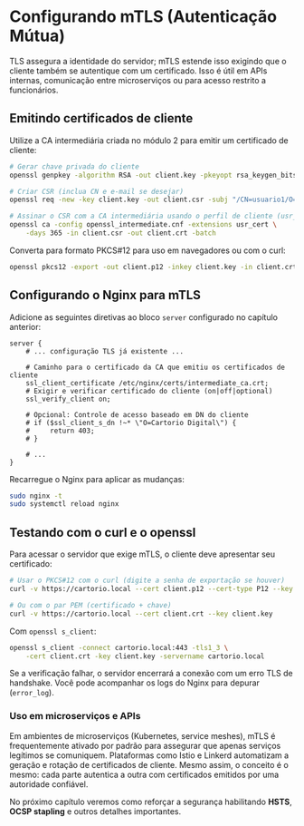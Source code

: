 # Configurando mTLS (Autenticação Mútua)

TLS assegura a identidade do servidor; mTLS estende isso exigindo que o cliente também se autentique com um certificado. Isso é útil em APIs internas, comunicação entre microserviços ou para acesso restrito a funcionários.

## Emitindo certificados de cliente

Utilize a CA intermediária criada no módulo 2 para emitir um certificado de cliente:

```bash
# Gerar chave privada do cliente
openssl genpkey -algorithm RSA -out client.key -pkeyopt rsa_keygen_bits:2048

# Criar CSR (inclua CN e e-mail se desejar)
openssl req -new -key client.key -out client.csr -subj "/CN=usuario1/O=Cartorio Digital"

# Assinar o CSR com a CA intermediária usando o perfil de cliente (usr_cert)
openssl ca -config openssl_intermediate.cnf -extensions usr_cert \
    -days 365 -in client.csr -out client.crt -batch
```

Converta para formato PKCS#12 para uso em navegadores ou com o curl:

```bash
openssl pkcs12 -export -out client.p12 -inkey client.key -in client.crt -certfile intermediate_ca.crt
```

## Configurando o Nginx para mTLS

Adicione as seguintes diretivas ao bloco `server` configurado no capítulo anterior:

```nginx
server {
    # ... configuração TLS já existente ...

    # Caminho para o certificado da CA que emitiu os certificados de cliente
    ssl_client_certificate /etc/nginx/certs/intermediate_ca.crt;
    # Exigir e verificar certificado do cliente (on|off|optional)
    ssl_verify_client on;

    # Opcional: Controle de acesso baseado em DN do cliente
    # if ($ssl_client_s_dn !~* \"O=Cartorio Digital\") {
    #     return 403;
    # }

    # ...
}
```

Recarregue o Nginx para aplicar as mudanças:

```bash
sudo nginx -t
sudo systemctl reload nginx
```

## Testando com o curl e o openssl

Para acessar o servidor que exige mTLS, o cliente deve apresentar seu certificado:

```bash
# Usar o PKCS#12 com o curl (digite a senha de exportação se houver)
curl -v https://cartorio.local --cert client.p12 --cert-type P12 --key client.key

# Ou com o par PEM (certificado + chave)
curl -v https://cartorio.local --cert client.crt --key client.key
```

Com `openssl s_client`:

```bash
openssl s_client -connect cartorio.local:443 -tls1_3 \
    -cert client.crt -key client.key -servername cartorio.local
```

Se a verificação falhar, o servidor encerrará a conexão com um erro TLS de handshake. Você pode acompanhar os logs do Nginx para depurar (`error_log`).

### Uso em microserviços e APIs

Em ambientes de microserviços (Kubernetes, service meshes), mTLS é frequentemente ativado por padrão para assegurar que apenas serviços legítimos se comuniquem. Plataformas como Istio e Linkerd automatizam a geração e rotação de certificados de cliente. Mesmo assim, o conceito é o mesmo: cada parte autentica a outra com certificados emitidos por uma autoridade confiável.

No próximo capítulo veremos como reforçar a segurança habilitando **HSTS**, **OCSP stapling** e outros detalhes importantes.
